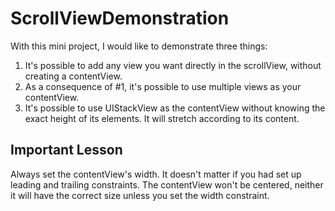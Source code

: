 # ScrollViewDemonstration

With this mini project, I would like to demonstrate three things:
1. It's possible to add any view you want directly in the scrollView, without creating a contentView.
2. As a consequence of #1, it's possible to use multiple views as your contentView.
3. It's possible to use UIStackView as the contentView without knowing the exact height of its elements. It will stretch according to its content.

## Important Lesson
Always set the contentView's width.
It doesn't matter if you had set up leading and trailing constraints. The contentView won't be centered, neither it will have the correct size unless you set the width constraint.
